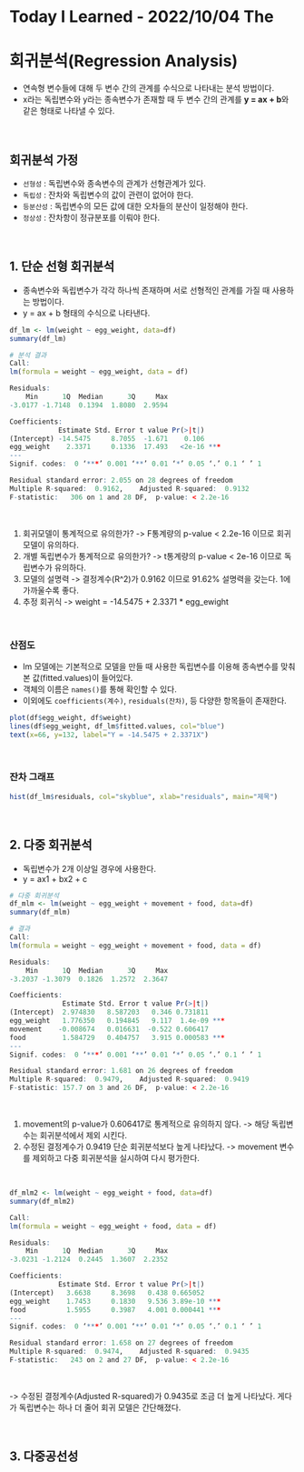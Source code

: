 # Today I Learned - 2022/10/04 The

# 회귀분석(Regression Analysis)
- 연속형 변수들에 대해 두 변수 간의 관계를 수식으로 나타내는 분석 방법이다.
- x라는 독립변수와 y라는 종속변수가 존재할 때 두 변수 간의 관계를 **y = ax + b**와 같은 형태로 나타낼 수 있다.
<br>

## 회귀분석 가정
- `선형성` : 독립변수와 종속변수의 관계가 선형관계가 있다.
- `독립성` : 잔차와 독립변수의 값이 관련이 없어야 한다.
- `등분산성` : 독립변수의 모든 값에 대한 오차들의 분산이 일정해야 한다.
- `정상성` : 잔차항이 정규분포를 이뤄야 한다.
<br>

## 1. 단순 선형 회귀분석
- 종속변수와 독립변수가 각각 하나씩 존재하며 서로 선형적인 관계를 가질 때 사용하는 방법이다.
- y = ax + b 형태의 수식으로 나타낸다.
```r
df_lm <- lm(weight ~ egg_weight, data=df)
summary(df_lm)
```
```r
# 분석 결과
Call:
lm(formula = weight ~ egg_weight, data = df)

Residuals:
    Min      1Q  Median      3Q     Max 
-3.0177 -1.7148  0.1394  1.8080  2.9594 

Coefficients:
            Estimate Std. Error t value Pr(>|t|)    
(Intercept) -14.5475     8.7055  -1.671    0.106    
egg_weight    2.3371     0.1336  17.493   <2e-16 ***
---
Signif. codes:  0 ‘***’ 0.001 ‘**’ 0.01 ‘*’ 0.05 ‘.’ 0.1 ‘ ’ 1

Residual standard error: 2.055 on 28 degrees of freedom
Multiple R-squared:  0.9162,	Adjusted R-squared:  0.9132 
F-statistic:   306 on 1 and 28 DF,  p-value: < 2.2e-16
```
<br>

1) 회귀모델이 통계적으로 유의한가? -> F통계량의 p-value < 2.2e-16 이므로 회귀모델이 유의하다.
2) 개별 독립변수가 통계적으로 유의한가? -> t통계량의 p-value < 2e-16 이므로 독립변수가 유의하다.
3) 모델의 설명력 -> 결정계수(R^2)가 0.9162 이므로 91.62% 설명력을 갖는다. 1에 가까울수록 좋다.
4) 추정 회귀식 -> weight = -14.5475 + 2.3371 * egg_ewight
<br>

### 산점도
- lm 모델에는 기본적으로 모델을 만들 때 사용한 독립변수를 이용해 종속변수를 맞춰본 값(fitted.values)이 들어있다.
- 객체의 이름은 `names()`를 통해 확인할 수 있다.
- 이외에도 `coefficients(계수)`, `residuals(잔차)`, 등 다양한 항목들이 존재한다.
```r
plot(df$egg_weight, df$weight)
lines(df$egg_weight, df_lm$fitted.values, col="blue")
text(x=66, y=132, label="Y = -14.5475 + 2.3371X")
```
<br>

### 잔차 그래프
```r
hist(df_lm$residuals, col="skyblue", xlab="residuals", main="제목")
```
<br>

## 2. 다중 회귀분석
- 독립변수가 2개 이상일 경우에 사용한다.
- y = ax1 + bx2 + c
```r
# 다중 회귀분석
df_mlm <- lm(weight ~ egg_weight + movement + food, data=df)
summary(df_mlm)
```
```r
# 결과
Call:
lm(formula = weight ~ egg_weight + movement + food, data = df)

Residuals:
    Min      1Q  Median      3Q     Max 
-3.2037 -1.3079  0.1826  1.2572  2.3647 

Coefficients:
             Estimate Std. Error t value Pr(>|t|)    
(Intercept)  2.974830   8.587203   0.346 0.731811    
egg_weight   1.776350   0.194845   9.117  1.4e-09 ***
movement    -0.008674   0.016631  -0.522 0.606417    
food         1.584729   0.404757   3.915 0.000583 ***
---
Signif. codes:  0 ‘***’ 0.001 ‘**’ 0.01 ‘*’ 0.05 ‘.’ 0.1 ‘ ’ 1

Residual standard error: 1.681 on 26 degrees of freedom
Multiple R-squared:  0.9479,	Adjusted R-squared:  0.9419 
F-statistic: 157.7 on 3 and 26 DF,  p-value: < 2.2e-16
```
<br>

1) movement의 p-value가 0.606417로 통계적으로 유의하지 않다. -> 해당 독립변수는 회귀분석에서 제외 시킨다.
2) 수정된 결정계수가 0.9419 단순 회귀분석보다 높게 나타났다. -> movement 변수를 제외하고 다중 회귀분석을 실시하여 다시 평가한다.
<br>

```r
df_mlm2 <- lm(weight ~ egg_weight + food, data=df)
summary(df_mlm2)
```
```r
Call:
lm(formula = weight ~ egg_weight + food, data = df)

Residuals:
    Min      1Q  Median      3Q     Max 
-3.0231 -1.2124  0.2445  1.3607  2.2352 

Coefficients:
            Estimate Std. Error t value Pr(>|t|)    
(Intercept)   3.6638     8.3698   0.438 0.665052    
egg_weight    1.7453     0.1830   9.536 3.89e-10 ***
food          1.5955     0.3987   4.001 0.000441 ***
---
Signif. codes:  0 ‘***’ 0.001 ‘**’ 0.01 ‘*’ 0.05 ‘.’ 0.1 ‘ ’ 1

Residual standard error: 1.658 on 27 degrees of freedom
Multiple R-squared:  0.9474,	Adjusted R-squared:  0.9435 
F-statistic:   243 on 2 and 27 DF,  p-value: < 2.2e-16
```
<br>

-> 수정된 결정계수(Adjusted R-squared)가 0.9435로 조금 더 높게 나타났다. 게다가 독립변수는 하나 더 줄어 회귀 모델은 간단해졌다.

<br>

## 3. 다중공선성
